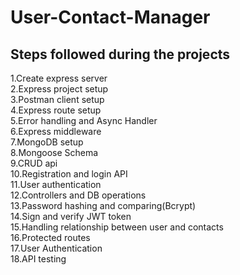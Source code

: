 # User-Contact-Manager
## Steps followed during the projects
1.Create express server<br>
2.Express project setup<br>
3.Postman client setup<br>
4.Express route setup<br>
5.Error handling and Async Handler<br>
6.Express middleware<br>
7.MongoDB setup<br>
8.Mongoose Schema<br>
9.CRUD api<br>
10.Registration and login API<br>
11.User authentication<br>
12.Controllers and DB operations<br>
13.Password hashing and comparing(Bcrypt)<br>
14.Sign and verify JWT token<br>
15.Handling relationship between user and contacts<br>
16.Protected routes<br>
17.User Authentication<br>
18.API testing
